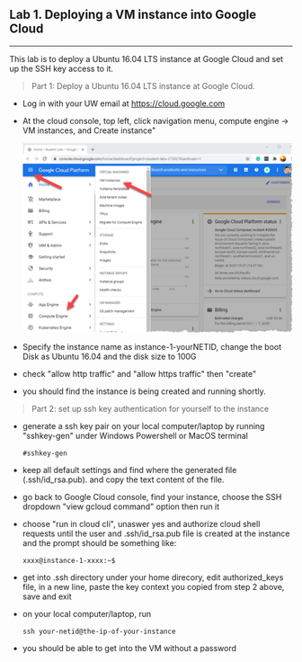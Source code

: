 
## Lab 1. Deploying a VM instance into Google Cloud
____

This lab is to deploy a Ubuntu 16.04 LTS instance at Google Cloud and set up the SSH key access to it.
<!-- Blockquote -->
> Part 1: Deploy a Ubuntu 16.04 LTS instance at Google Cloud.

<!-- UL -->
* Log in with your UW email at https://cloud.google.com

* At the cloud console, top left, click navigation menu, compute engine -> VM instances, and Create instance"
  <!-- images -->
  ![Create a VM](https://github.com/alexchenuw/devopslabs/blob/main/Lab-1/lab1-1.png)

* Specify the instance name as instance-1-yourNETID, change the boot Disk as Ubuntu 16.04 and the disk size to 100G

* check "allow http traffic" and "allow https traffic" then "create"

* you should find the instance is being created and running shortly.
<!--Blockquote -->
>Part 2: set up ssh key authentication for yourself to the instance
<!-- UL -->
* generate a ssh key pair on your local computer/laptop by running "sshkey-gen" under Windows Powershell or MacOS terminal
  <!-- Code Blocks -->
  ```
  #sshkey-gen
  ```

* keep all default settings and find where the generated file (.ssh/id_rsa.pub). and copy the text content of the file.

* go back to Google Cloud console, find your instance, choose the SSH dropdown "view gcloud command" option then run it

* choose "run in cloud cli", unaswer yes and authorize cloud shell requests until the user and .ssh/id_rsa.pub file is created at the instance and the prompt should be something like: 

  ```
  xxxx@instance-1-xxxx:~$
  ```

* get into .ssh directory under your home direcory, edit authorized_keys file, in a new line, paste the key context you copied from step 2 above, save and exit

* on your local computer/laptop, run 
  <!-- Code Blocks -->
  ``` 
  ssh your-netid@the-ip-of-your-instance
  ```
* you should be able to get into the VM without a password
